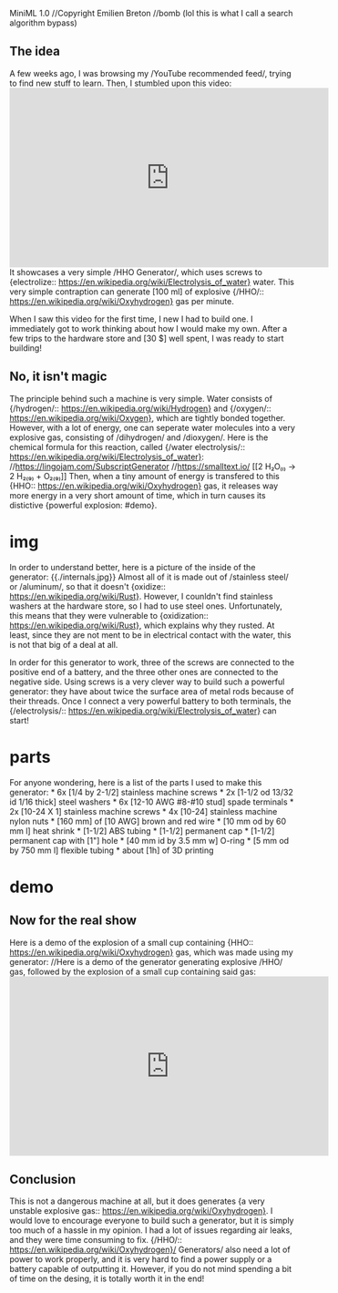 MiniML 1.0
//Copyright Emilien Breton
//bomb (lol this is what I call a search algorithm bypass)


The idea
--------

A few weeks ago, I was browsing my /YouTube recommended feed/, trying to find new stuff to learn. Then, I stumbled upon this video:
	<iframe width="560" height="315" src="https:\/\/www.youtube.com\/embed\/kfYiQVzB3Cg" frameborder="0" allow="accelerometer; autoplay; clipboard-write; encrypted-media; gyroscope; picture-in-picture" allowfullscreen></iframe>
It showcases a very simple /HHO Generator/, which uses screws to {electrolize:: https://en.wikipedia.org/wiki/Electrolysis_of_water} water. This very simple contraption can generate [100 ml] of explosive {/HHO/:: https://en.wikipedia.org/wiki/Oxyhydrogen} gas per minute.

When I saw this video for the first time, I new I had to build one. I immediately got to work thinking about how I would make my own. After a few trips to the hardware store and [30 $] well spent, I was ready to start building!


No, it isn't magic
------------------

The principle behind such a machine is very simple. Water consists of {/hydrogen/:: https://en.wikipedia.org/wiki/Hydrogen} and {/oxygen/:: https://en.wikipedia.org/wiki/Oxygen}, which are tightly bonded together. However, with a lot of energy, one can seperate water molecules into a very explosive gas, consisting of /dihydrogen/ and /dioxygen/. Here is the chemical formula for this reaction, called {/water electrolysis/:: https://en.wikipedia.org/wiki/Electrolysis_of_water}:
//https://lingojam.com/SubscriptGenerator
//https://smalltext.io/
	[[2 H₂O₍ₗ₎ → 2 H₂₍₉₎ + O₂₍₉₎]]
Then, when a tiny amount of energy is transfered to this {HHO:: https://en.wikipedia.org/wiki/Oxyhydrogen} gas, it releases way more energy in a very short amount of time, which in turn causes its distictive {powerful explosion: #demo}.

# img
In order to understand better, here is a picture of the inside of the generator:
	{{./internals.jpg}}
Almost all of it is made out of /stainless steel/ or /aluminum/, so that it doesn't {oxidize:: https://en.wikipedia.org/wiki/Rust}. However, I counldn't find stainless washers at the hardware store, so I had to use steel ones. Unfortunately, this means that they were vulnerable to {oxidization:: https://en.wikipedia.org/wiki/Rust}, which explains why they rusted. At least, since they are not ment to be in electrical contact with the water, this is not that big of a deal at all.

In order for this generator to work, three of the screws are connected to the positive end of a battery, and the three other ones are connected to the negative side. Using screws is a very clever way to build such a powerful generator: they have about twice the surface area of metal rods because of their threads. Once I connect a very powerful battery to both terminals, the {/electrolysis/:: https://en.wikipedia.org/wiki/Electrolysis_of_water} can start!

# parts
For anyone wondering, here is a list of the parts I used to make this generator:
	* 6x [1/4 by 2-1/2] stainless machine screws
	* 2x [1-1/2 od 13/32 id 1/16 thick] steel washers
	* 6x [12-10 AWG #8-#10 stud] spade terminals
	* 2x [10-24 X 1] stainless machine screws
	* 4x [10-24] stainless machine nylon nuts
	* [160 mm] of [10 AWG] brown and red wire
	* [10 mm od by 60 mm l] heat shrink
	* [1-1/2] ABS tubing
	* [1-1/2] permanent cap
	* [1-1/2] permanent cap with [1"] hole
	* [40 mm id by 3.5 mm w] O-ring
	* [5 mm od by 750 mm l] flexible tubing
	* about [1h] of 3D printing

# demo
Now for the real show
---------------------

Here is a demo of the explosion of a small cup containing {HHO:: https://en.wikipedia.org/wiki/Oxyhydrogen} gas, which was made using my generator:
//Here is a demo of the generator generating explosive /HHO/ gas, followed by the explosion of a small cup containing said gas:
	<iframe width="560" height="315" src="https:\/\/www.youtube.com\/embed\/uue630WiYNA" frameborder="0" allow="accelerometer; autoplay; clipboard-write; encrypted-media; gyroscope; picture-in-picture" allowfullscreen></iframe>


Conclusion
----------

This is not a dangerous machine at all, but it does generates {a very unstable explosive gas:: https://en.wikipedia.org/wiki/Oxyhydrogen}. I would love to encourage everyone to build such a generator, but it is simply too much of a hassle in my opinion. I had a lot of issues regarding air leaks, and they were time consuming to fix. {/HHO/:: https://en.wikipedia.org/wiki/Oxyhydrogen}/ Generators/ also need a lot of power to work properly, and it is very hard to find a power supply or a battery capable of outputting it. However, if you do not mind spending a bit of time on the desing, it is totally worth it in the end!
